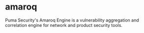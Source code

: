 # amaroq
Puma Security's Amaroq Engine is a vulnerability aggregation and correlation engine for network and product security tools.
